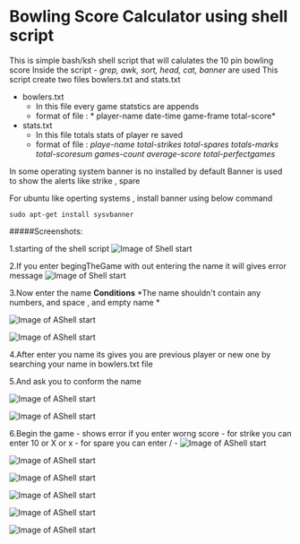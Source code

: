 # Bowling Score Calculator using shell script 

This is simple bash/ksh shell script that will calulates the 10 pin bowling score
Inside the script - *grep,  awk,  sort, head, cat, banner* are used 
This script create two files bowlers.txt and stats.txt
- bowlers.txt
	- In this file every game statstics are appends 
	- format of file : * player-name date-time game-frame total-score*
- stats.txt
	- In this file totals stats of player re saved
	- format of file  : *playe-name total-strikes total-spares totals-marks  total-scoresum games-count average-score total-perfectgames*

In some operating system banner is no installed by default 
Banner is used to show the alerts like strike , spare 

For ubuntu like operting systems , install banner using below command

``sudo apt-get install sysvbanner``

#####Screenshots:

1.starting of the shell script 
![Image of Shell start](res/1.png)

2.If you enter begingTheGame with out entering the name it will gives error message 
![Image of Shell start](res/1.png)

3.Now enter the name 
 **Conditions**
 *The name shouldn't contain any numbers, and space , and empty name *
 
![Image of AShell start](res/3.png)

![Image of AShell start](res/4.png)

4.After enter you name its gives you are previous player or new one by searching your name in bowlers.txt file

5.And ask you to conform the name 

![Image of AShell start](res/5.png)

![Image of AShell start](res/6.png)

6.Begin the game 
	- shows error if you enter worng score 
	- for strike you can enter 10 or X or x
	- for spare you can enter /
	- 
![Image of AShell start](res/7.png)

![Image of AShell start](res/8.png)

![Image of AShell start](res/9.png)

![Image of AShell start](res/10.png)

![Image of AShell start](res/11.png)

![Image of AShell start](res/12.png)


